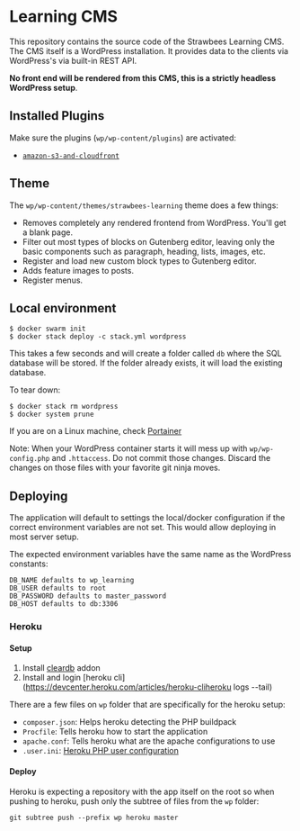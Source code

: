 # Learning CMS

This repository contains the source code of the Strawbees Learning CMS. The CMS itself is a WordPress installation. It provides data to the clients via WordPress's via built-in REST API.

**No front end will be rendered from this CMS, this is a strictly headless WordPress setup**.

## Installed Plugins

Make sure the plugins (`wp/wp-content/plugins`) are activated:

- [`amazon-s3-and-cloudfront`](https://github.com/deliciousbrains/wp-amazon-s3-and-cloudfront)

## Theme

The `wp/wp-content/themes/strawbees-learning` theme does a few things:

- Removes completely any rendered frontend from WordPress. You'll get a blank page.
- Filter out most types of blocks on Gutenberg editor, leaving only the basic components such as paragraph, heading, lists, images, etc.
- Register and load new custom block types to Gutenberg editor.
- Adds feature images to posts.
- Register menus.

## Local environment

```
$ docker swarm init
$ docker stack deploy -c stack.yml wordpress
```

This takes a few seconds and will create a folder called `db` where the SQL database will be stored. If the folder already exists, it will load the existing database.

To tear down:
```
$ docker stack rm wordpress
$ docker system prune
```

If you are on a Linux machine, check [Portainer](https://www.portainer.io/installation/)

Note: When your WordPress container starts it will mess up with `wp/wp-config.php` and `.httaccess`. Do not commit those changes. Discard the changes on those files with your favorite git ninja moves.

## Deploying

The application will default to settings the local/docker configuration if the correct environment variables are not set. This would allow deploying in most server setup.

The expected environment variables have the same name as the WordPress constants:

```
DB_NAME defaults to wp_learning
DB_USER defaults to root
DB_PASSWORD defaults to master_password
DB_HOST defaults to db:3306
```

### Heroku

#### Setup

1. Install [cleardb](https://elements.heroku.com/addons/cleardb) addon
1. Install and login [heroku cli](https://devcenter.heroku.com/articles/heroku-cliheroku logs --tail)

There are a few files on `wp` folder that are specifically for the heroku setup:

- `composer.json`: Helps heroku detecting the PHP buildpack
- `Procfile`: Tells heroku how to start the application
- `apache.conf`: Tells heroku what are the apache configurations to use
- `.user.ini`: [Heroku PHP user configuration](https://devcenter.heroku.com/articles/custom-php-settings#php-runtime-settings)

#### Deploy

Heroku is expecting a repository with the app itself on the root so when pushing to heroku, push only the subtree of files from the `wp` folder:

```
git subtree push --prefix wp heroku master
```
